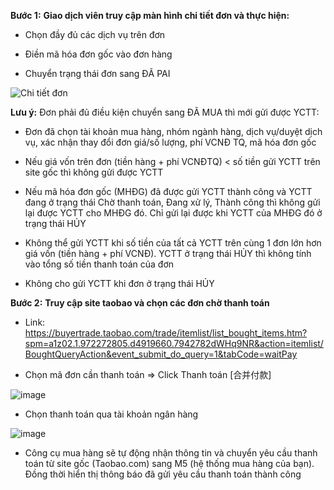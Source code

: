 **Bước 1:** **Giao dịch viên truy cập màn hình chi tiết đơn và thực hiện:**

- Chọn đầy đủ các dịch vụ trên đơn

- Điền mã hóa đơn gốc vào đơn hàng

- Chuyển trạng thái đơn sang ĐÃ PAI

![Chi tiết đơn](https://user-images.githubusercontent.com/76998374/105937552-64545800-6088-11eb-86c2-ba3869c92f6d.png)

**Lưu ý:** Đơn phải đủ điều kiện chuyển sang ĐÃ MUA thì mới gửi được YCTT:

- Đơn đã chọn tài khoản mua hàng, nhóm ngành hàng, dịch vụ/duyệt dịch vụ, xác nhận thay đổi đơn giá/số lượng, phí VCNĐ TQ, mã hóa đơn gốc

- Nếu giá vốn trên đơn (tiền hàng + phí VCNĐTQ) < số tiền gửi YCTT trên site gốc thì không gửi được YCTT

- Nếu mã hóa đơn gốc (MHĐG) đã được gửi YCTT thành công và YCTT đang ở trạng thái Chờ thanh toán, Đang xử lý, Thành công thì không gửi lại được YCTT cho MHĐG đó. Chỉ gửi lại được khi YCTT của MHĐG đó ở trạng thái HỦY

- Không thể gửi YCTT khi số tiền của tất cả YCTT trên cùng 1 đơn lớn hơn giá vốn (tiền hàng + phí VCNĐ). YCTT ở trạng thái HỦY thì không tính vào tổng số tiền thanh toán của đơn

- Không cho gửi YCTT khi đơn ở trạng thái HỦY

**Bước 2:** **Truy cập site taobao và chọn các đơn chờ thanh toán** 

- Link: https://buyertrade.taobao.com/trade/itemlist/list_bought_items.htm?spm=a1z02.1.972272805.d4919660.7942782dWHq9NR&action=itemlist/BoughtQueryAction&event_submit_do_query=1&tabCode=waitPay

- Chọn mã đơn cần thanh toán => Click Thanh toán [合并付款] 

![image](https://user-images.githubusercontent.com/76998374/105937825-eb093500-6088-11eb-8a81-d0bab1aeb20b.png)

- Chọn thanh toán qua tài khoản ngân hàng

![image](https://user-images.githubusercontent.com/76998374/105937882-02482280-6089-11eb-813e-7db9eb773d1d.png)

- Công cụ mua hàng sẽ tự động nhận thông tin và chuyển yêu cầu thanh toán từ site gốc (Taobao.com) sang M5 (hệ thống mua hàng của bạn).
Đồng thời hiển thị thông báo đã gửi yêu cầu thanh toán thành công



